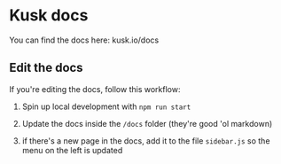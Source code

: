 # Kusk docs

You can find the docs here: kusk.io/docs

## Edit the docs

If you're editing the docs, follow this workflow:

1. Spin up local development with `npm run start`

2. Update the docs inside the `/docs` folder (they're good 'ol markdown)

3. if there's a new page in the docs, add it to the file `sidebar.js` so the menu on the left is updated